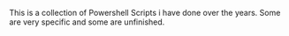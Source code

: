 This is a collection of Powershell Scripts i have done over the years.   Some are very specific and some are unfinished.

